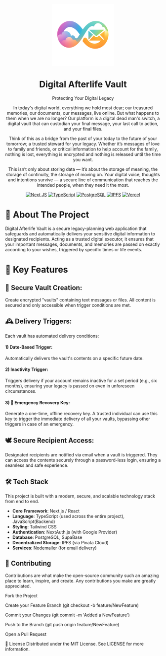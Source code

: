 <div align="center">
<br />
<img src="https://raw.githubusercontent.com/ShreyasReddy007/Digital_AfterLife/main/client/public/Logo.png" alt="logo" width="200"/>
<br />

# Digital Afterlife Vault

Protecting Your Digital Legacy

In today's digital world, everything we hold most dear; our treasured memories, our documents, our messages, live online. But what happens to them when we are no longer? Our platform is a digital dead man's switch, a digital vault that can custodian your final message, your last call to action, and your final files. 

Think of this as a bridge from the past of your today to the future of your tomorrow; a trusted steward for your legacy.
Whether it’s messages of love to family and friends, or critical information to help account for the family, nothing is lost, everything is encrypted and nothing is released until the time you want.

This isn’t only about storing data — it’s about the storage of meaning, the storage of continuity, the storage of moving on. Your digital voice, thoughts and intentions survive — a secure line of communication that reaches the intended people, when they need it the most.

<p>
<a href="https://nextjs.org/"><img src="https://img.shields.io/badge/Next.js-000000?style=for-the-badge&logo=nextdotjs&logoColor=white" alt="Next JS"/></a>
<a href="#"><img src="https://img.shields.io/badge/TypeScript-3178C6?style=for-the-badge&logo=typescript&logoColor=white" alt="TypeScript"/></a>
<a href="https://www.postgresql.org/"><img src="https://img.shields.io/badge/PostgreSQL-4169E1?style=for-the-badge&logo=postgresql&logoColor=white" alt="PostgreSQL"/></a>
<a href="https://ipfs.tech/"><img src="https://img.shields.io/badge/IPFS-65C2CB?style=for-the-badge&logo=ipfs&logoColor=white" alt="IPFS"/></a>
<a href="https://vercel.com/"><img src="https://img.shields.io/badge/Vercel-000000?style=for-the-badge&logo=vercel&logoColor=white" alt="Vercel"/></a>
</p>
</div>

# 📜 About The Project
Digital Afterlife Vault is a secure legacy-planning web application that safeguards and automatically delivers your sensitive digital information to designated recipients. Acting as a trusted digital executor, it ensures that your important messages, documents, and memories are passed on exactly according to your wishes, triggered by specific times or life events.

# 🌟 Key Features
## 🔐 Secure Vault Creation:  
Create encrypted "vaults" containing text messages or files. All content is secured and only accessible when trigger conditions are met.

## 🕰️ Delivery Triggers: 
Each vault has automated delivery conditions:

#### 1) Date-Based Trigger: 
Automatically delivers the vault's contents on a specific future date.

#### 2) Inactivity Trigger: 
Triggers delivery if your account remains inactive for a set period (e.g., six months), ensuring your legacy is passed on even in unforeseen circumstances.

#### 3) 🔑 Emergency Recovery Key: 
Generate a one-time, offline recovery key. A trusted individual can use this key to trigger the immediate delivery of all your vaults, bypassing other triggers in case of an emergency.

## 🕊️ Secure Recipient Access: 
Designated recipients are notified via email when a vault is triggered. They can access the contents securely through a password-less login, ensuring a seamless and safe experience.

## 🛠️ Tech Stack
This project is built with a modern, secure, and scalable technology stack from end to end.

- **Core Framework**: Next.js / React  
- **Language**: TypeScript (used across the entire project), JavaScript(Backend)  
- **Styling**: Tailwind CSS  
- **Authentication**: NextAuth.js (with Google Provider)  
- **Database**: PostgreSQL, SupaBase  
- **Decentralized Storage**: IPFS (via Pinata Cloud)  
- **Services**: Nodemailer (for email delivery)  



## 🤝 Contributing
Contributions are what make the open-source community such an amazing place to learn, inspire, and create. Any contributions you make are greatly appreciated.

Fork the Project

Create your Feature Branch (git checkout -b feature/NewFeature)

Commit your Changes (git commit -m 'Added a NewFeature')

Push to the Branch (git push origin feature/NewFeature)

Open a Pull Request

📄 License
Distributed under the MIT License. See LICENSE for more information.
